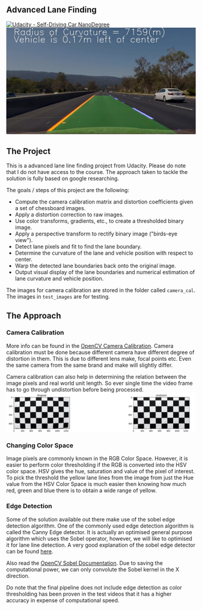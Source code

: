 ## Advanced Lane Finding
[![Udacity - Self-Driving Car NanoDegree](https://s3.amazonaws.com/udacity-sdc/github/shield-carnd.svg)](http://www.udacity.com/drive)
![Lanes Image](./examples/example_output.jpg)

The Project
---
This is a advanced lane line finding project from Udacity. Please do note that I do not have access to the course. The approach taken to tackle the solution is fully based on google researching.

The goals / steps of this project are the following:

* Compute the camera calibration matrix and distortion coefficients given a set of chessboard images.
* Apply a distortion correction to raw images.
* Use color transforms, gradients, etc., to create a thresholded binary image.
* Apply a perspective transform to rectify binary image ("birds-eye view").
* Detect lane pixels and fit to find the lane boundary.
* Determine the curvature of the lane and vehicle position with respect to center.
* Warp the detected lane boundaries back onto the original image.
* Output visual display of the lane boundaries and numerical estimation of lane curvature and vehicle position.

The images for camera calibration are stored in the folder called `camera_cal`.  The images in `test_images` are for testing.

The Approach
---

### Camera Calibration

More info can be found in the [OpenCV Camera Calibration]. Camera calibration must be done because different camera have different degree of distortion in them. This is due to different lens make, focal points etc. Even the same camera from the same brand and make will slightly differ.

Camera calibration can also help in determining the relation between the image pixels and real world unit length. So ever single time the video frame has to go through undistortion before being processed.
![Lanes Image](./documentation_images/camera_cal.jpg)

### Changing Color Space
Image pixels are commonly known in the RGB Color Space. However, it is easier to perform color thresholding if the RGB is converted into the HSV color space. HSV gives the hue, saturation and value of the pixel of interest. To pick the threshold the yellow lane lines from the image from just the Hue value from the HSV Color Space is much easier then knowing how much red, green and blue there is to obtain a wide range of yellow.

### Edge Detection
Some of the solution available out there make use of the sobel edge detection algorithm.
One of the commonly used edge detection algorithm is called the Canny Edge detector. It is actually an optimised general purpose algorithm which uses the Sobel operator, however, we will like to optimised it for lane line detection. A very good explanation of the sobel edge detector can be found [here].

Also read the [OpenCV Sobel Documentation].
Due to saving the computational power, we can only convolute the Sobel kernel in the X direction.

Do note that the final pipeline does not include edge detection as color thresholding has been proven in the test videos that it has a higher accuracy in expense of computational speed.




[here]:https://www.youtube.com/watch?v=uihBwtPIBxM
[OpenCV Sobel Documentation]:https://docs.opencv.org/2.4/doc/tutorials/imgproc/imgtrans/sobel_derivatives/sobel_derivatives.html
[OpenCV Camera Calibration]:https://docs.opencv.org/2.4/doc/tutorials/calib3d/camera_calibration/camera_calibration.html
